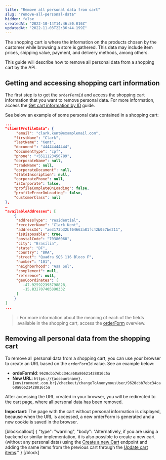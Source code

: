 ```yaml
---
title: "Remove all personal data from cart"
slug: "remove-all-personal-data"
hidden: false
createdAt: "2022-10-14T14:46:50.016Z"
updatedAt: "2022-11-03T22:36:44.199Z"
---
```

The shopping cart is where the information on the products chosen by the customer while browsing a store is gathered. This data may include item prices, shipping value, payment, and delivery methods, among others.

This guide will describe how to remove all personal data from a shopping cart by the API.

## Getting and accessing shopping cart information

The first step is to get the `orderFormId` and access the shopping cart information that you want to remove personal data. For more information, access the [Get cart information by ID](https://developers.vtex.com/vtex-rest-api/docs/get-cart-information-by-id) guide.

See below an example of some personal data contained in a shopping cart:

```json
...
"clientProfileData": {
     "email": "clark.kent@examplemail.com",
    "firstName": "Clark",
    "lastName": "Kent",
    "document": "44444444444",
    "documentType": "cpf",
    "phone": "+5511123456789",
    "corporateName": null,
    "tradeName": null,
    "corporateDocument": null,
    "stateInscription": null,
    "corporatePhone": null,
    "isCorporate": false,
    "profileCompleteOnLoading": false,
    "profileErrorOnLoading": false,
    "customerClass": null
},
…
"availableAddresses": [
    {
     "addressType": "residential",
     "receiverName": "Clark Kent",
     "addressId": "ae3173b32bf64663a81fc42b057be211",
     "isDisposable": true,
     "postalCode": "70386060",
     "city": "Brasília",
     "state": "DF",
     "country": "BRA",
     "street": "Quadra SQS 116 Bloco F",
     "number": "101",
     "neighborhood": "Asa Sul",
     "complement": null,
     "reference": null,
     "geoCoordinates": [
        -47.925922393798828,
        -15.832707405090332
     ]
    }
]
...
```

> ℹ️️ For more information about the meaning of each of the fields available in the shopping cart, access the [orderForm](https://developers.vtex.com/docs/guides/orderform-fields) overview.

## Removing all personal data from the shopping cart 

To remove all personal data from a shopping cart, you can use your browser to create an URL based on the  `orderFormId` value. See an example below:

- **ordeFormId**: `9620cbb7ebc34ca68a86621428816c5a`
- **New URL**: `https://{accountname}.{environment.com.br}/checkout/changeToAnonymousUser/9620cbb7ebc34ca68a86621428816c5a`

After accessing the URL created in your browser, you will be redirected to the cart page, where all personal data has been removed.

**Important**: The page with the cart without personal information is displayed, because when the URL is accessed, a new orderForm is generated and a new cookie is saved in the browser.



[block:callout]
{
  "type": "warning",
  "body": "Alternatively, if you are using a backend or similar implementation, it is also possible to create a new cart (without any personal data) using the [Create a new Cart](https://developers.vtex.com/vtex-rest-api/reference/createanewcart) endpoint and adding the same items from the previous cart through the [Update cart items](https://developers.vtex.com/vtex-rest-api/reference/itemsupdate)."
}
[/block]